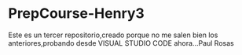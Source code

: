 # PrepCourse-Henry3
Este es un tercer repositorio,creado porque no me salen bien los anteriores,probando desde VISUAL STUDIO CODE ahora...Paul Rosas
